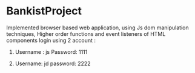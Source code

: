 # BankistProject
Implemented browser based web application, using Js dom manipulation techniques, Higher order functions and event listeners of HTML components
login using 2 account :

1. Username : js
   Password: 1111
   
2. Username: jd
   password: 2222
